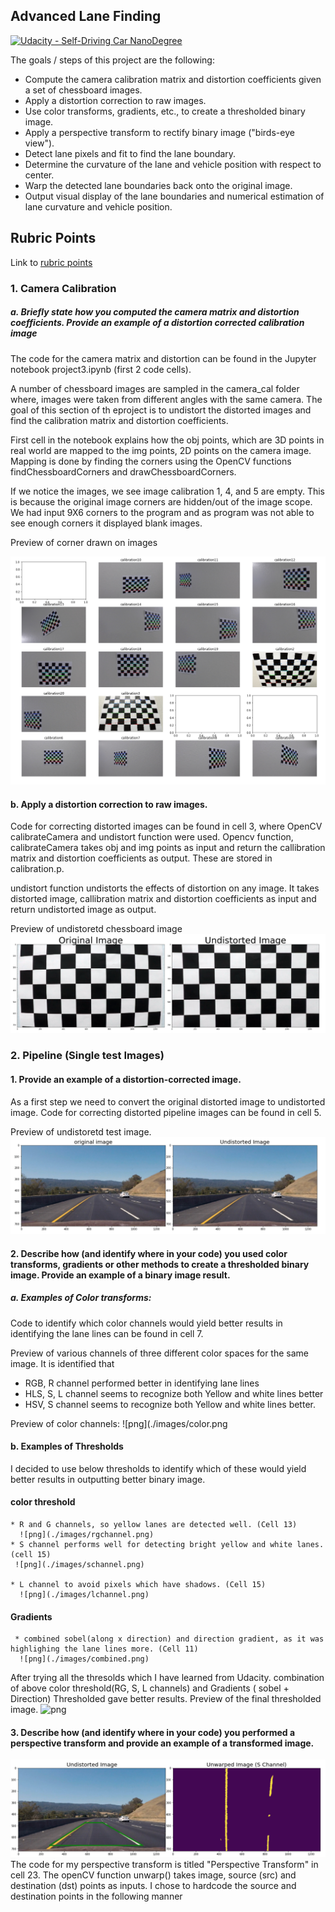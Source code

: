 ## Advanced Lane Finding
[![Udacity - Self-Driving Car NanoDegree](https://s3.amazonaws.com/udacity-sdc/github/shield-carnd.svg)](http://www.udacity.com/drive)


The goals / steps of this project are the following:

* Compute the camera calibration matrix and distortion coefficients given a set of chessboard images.
* Apply a distortion correction to raw images.
* Use color transforms, gradients, etc., to create a thresholded binary image.
* Apply a perspective transform to rectify binary image ("birds-eye view").
* Detect lane pixels and fit to find the lane boundary.
* Determine the curvature of the lane and vehicle position with respect to center.
* Warp the detected lane boundaries back onto the original image.
* Output visual display of the lane boundaries and numerical estimation of lane curvature and vehicle position.

## Rubric Points
Link to [rubric points](https://review.udacity.com/#!/rubrics/571/view) 

### 1. Camera Calibration
#####  a. Briefly state how you computed the camera matrix and distortion coefficients. Provide an example of a distortion corrected calibration image

The code for the camera matrix and distortion can be found in the Jupyter notebook project3.ipynb (first 2 code cells).

A number of chessboard images are sampled in the camera_cal folder where, images were taken from different angles with the same camera. The goal of this section of th eproject is to undistort the distorted images and find the calibration matrix and distortion coefficients.

First cell in the notebook explains how the obj points, which are 3D points in real world are mapped to the img points, 2D points on the camera image. Mapping is done by finding the corners using the OpenCV functions findChessboardCorners and drawChessboardCorners.

If we notice the images, we see image calibration 1, 4, and 5 are empty. This is because the original image corners are hidden/out of the image scope. We had input 9X6 corners to the program and as program was not able to see enough corners it displayed blank images.

Preview of corner drawn on images

 ![png](./images/findCorners.png)

#### b. Apply a distortion correction to raw images.
Code for correcting distorted images can be found in cell 3, where OpenCV calibrateCamera and undistort function were used. Opencv function, calibrateCamera takes obj and img points as input and return the callibration matrix and distortion coefficients as output. These are stored in calibration.p. 

undistort function undistorts the effects of distortion on any image. It takes distorted image, callibration matrix and distortion coefficients as input and return undistorted image as output.

Preview of undistoretd chessboard image
 ![png](./images/calibrate.png)

### 2. Pipeline (Single test Images) 
 #### 1. Provide an example of a distortion-corrected image.
 As a first step we need to convert the original distorted image to undistorted image. Code for correcting distorted pipeline images can    be found in cell 5. 
 
 Preview of undistoretd test image.
 ![png](./images/undistortion.png)

#### 2. Describe how (and identify where in your code) you used color transforms, gradients or other methods to create a thresholded binary image. Provide an example of a binary image result.

##### a. Examples of Color transforms:
Code to identify which color channels would yield better results in identifying the lane lines can be found in cell 7.

 Preview of various channels of three different color spaces for the same image. It is identified that
* RGB, R channel performed better in identifying lane lines
* HLS, S, L channel seems to recognize both Yellow and white lines better
* HSV, S channel seems to recognize both Yellow and white lines better.

 Preview of color channels:
 ![png](./images/color.png

 
 #### b. Examples of Thresholds

 I decided to use below thresholds to identify which of these would yield better results in outputting better binary image.
 #### color threshold 
    * R and G channels, so yellow lanes are detected well. (Cell 13)
      ![png](./images/rgchannel.png)
    * S channel performs well for detecting bright yellow and white lanes. (cell 15)
     ![png](./images/schannel.png)

    * L channel to avoid pixels which have shadows. (Cell 15)
      ![png](./images/lchannel.png)
  #### Gradients
     * combined sobel(along x direction) and direction gradient, as it was highlighing the lane lines more. (Cell 11)
      ![png](./images/combined.png)
   
   After trying all the thresolds which I have learned from Udacity. combination of above color threshold(RG, S, L channels) and Gradients ( sobel + Direction) Thresholded gave better results. 
   Preview of the final thresholded image.
   ![png](./images/threhold.png)
   #### 3. Describe how (and identify where in your code) you performed a perspective transform and provide an example of a transformed image.
 ![png](./images/perspective.png)
The code for my perspective transform is titled "Perspective Transform" in cell 23. The openCV function unwarp() takes image,  source (src) and destination (dst) points as inputs. I chose to hardcode the source and destination points in the following manner

